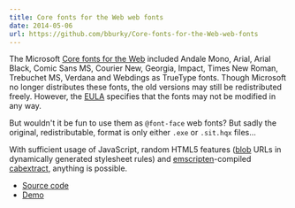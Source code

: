 ```yaml
---
title: Core fonts for the Web web fonts
date: 2014-05-06
url: https://github.com/bburky/Core-fonts-for-the-Web-web-fonts
---
```

The Microsoft [Core fonts for the Web](https://en.wikipedia.org/wiki/Core_fonts_for_the_Web) included Andale Mono, Arial, Arial Black, Comic Sans MS, Courier New, Georgia, Impact, Times New Roman, Trebuchet MS, Verdana and Webdings as TrueType fonts. Though Microsoft no longer distributes these fonts, the old versions may still be redistributed freely. However, the [EULA](http://www.microsoft.com/typography/fontpack/eula.htm) specifies that the fonts may not be modified in any way.

But wouldn't it be fun to use them as `@font-face` web fonts? But sadly the original, redistributable, format is only either `.exe` or `.sit.hqx` files...

With sufficient usage of JavaScript, random HTML5 features ([blob](https://developer.mozilla.org/en-US/docs/Web/API/Blob) URLs in dynamically generated stylesheet rules) and [emscripten](http://emscripten.org)-compiled [cabextract](http://www.cabextract.org.uk/), anything is possible.

* [Source code](https://github.com/bburky/Core-fonts-for-the-Web-web-fonts)
* [Demo](http://bburky.com/Core-fonts-for-the-Web-web-fonts/demo.html)
